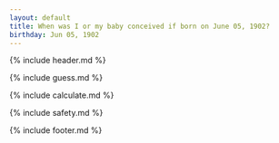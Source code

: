 ```yaml
---
layout: default
title: When was I or my baby conceived if born on June 05, 1902?
birthday: Jun 05, 1902
---
```


{% include header.md %}

{% include guess.md %}

{% include calculate.md %}

{% include safety.md %}

{% include footer.md %}




